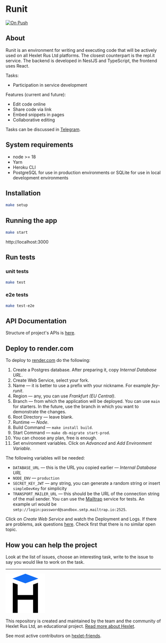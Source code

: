 # Runit

[![On Push](https://github.com/hexlet-rus/runit/actions/workflows/push.yml/badge.svg?event=push)](https://github.com/hexlet-rus/runit/actions/workflows/push.yml)

## About

Runit is an environment for writing and executing code that will be actively used on all Hexlet Rus Ltd platforms. The closest counterpart is the repl.it service. The backend is developed in NestJS and TypeScript, the frontend uses React.

Tasks:

* Participation in service development

Features (current and future):

* Edit code online
* Share code via link
* Embed snippets in pages
* Collaborative editing

Tasks can be discussed in [Telegram](https://t.me/hexletcommunity/12).

## System requirements

* node >= 18
* Yarn
* Heroku CLI
* PostgreSQL for use in production environments or SQLite for use in local development environments

## Installation

```bash
make setup
```

## Running the app

```bash
make start
```
http://localhost:3000

## Run tests

### unit tests

```bash
make test
```

### e2e tests

```bash
make test-e2e
```

## API Documentation

Structure of project's APIs is [here](https://runit.hexlet.ru/api).

## Deploy to render.com

To deploy to [render.com](https://dashboard.render.com/) do the following:

1. Create a Postgres database. After preparing it, copy *Internal Database URL*.
2. Create Web Service, select your fork.
3. Name — it is better to use a prefix with your nickname. For example *fey-runit*.
4. Region — any, you can use *Frankfurt (EU Central)*.
5. Branch — from which the application will be deployed. You can use `main` for starters. In the future, use the branch in which you want to demonstrate the changes.
6. Root Directory — leave blank.
7. Runtime — *Node*.
8. Build Command — `make install build`.
9. Start Command — `make db-migrate start-prod`.
10. You can choose any plan, free is enough.
11. Set environment variables. Click on *Advanced* and *Add Environment Variable*.

The following variables will be needed:

* `DATABASE_URL` — this is the URL you copied earlier — *Internal Database URL*
* `NODE_ENV` — `production`
* `SECRET_KEY_JWT` — any string, you can generate a random string or insert `simpleDevKey` for simplicity
* `TRANSPORT_MAILER_URL` — this should be the URL of the connection string of the mail sender. You can use the [Mailtrap](https://mailtrap.io/) service for tests. An example url would be `smtp://login:password@sandbox.smtp.mailtrap.io:2525`.

Click on *Create Web Service* and watch the Deployment and Logs. If there are problems, ask questions [here](https://github.com/hexlet-rus/runit/discussions/categories/q-a). Check first that there is no similar open topic.

## How you can help the project

Look at the list of issues, choose an interesting task, write to the issue to say you would like to work on the task.

---

[![Hexlet Rus Ltd logo](https://raw.githubusercontent.com/Hexlet/assets/master/images/hexlet_logo128.png)](https://hexlet.io/?utm_source=github&utm_medium=link&utm_campaign=hexlet-editor)

This repository is created and maintained by the team and the community of Hexlet Rus Ltd, an educational project. [Read more about Hexlet](https://hexlet.io/?utm_source=github&utm_medium=link&utm_campaign=hexlet-editor).

See most active contributors on [hexlet-friends](https://friends.hexlet.io/).
